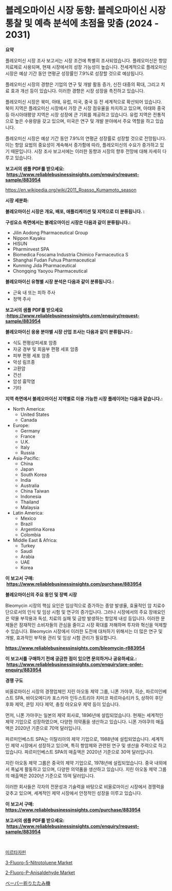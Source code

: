 <p><h1>블레오마이신 시장 동향: 블레오마이신 시장 통찰 및 예측 분석에 초점을 맞춤 (2024 - 2031)</h1></p><p><strong>요약</strong></p>
<p><p>플레오미신 시장 조사 보고서는 시장 조건에 특별히 조사되었습니다. 플레오미신은 항암 치료제로 사용되며, 현재 시장에서의 성장 가능성이 높습니다. 전세계적으로 플레오미신 시장은 예상 기간 동안 연평균 성장률인 7.9%로 성장할 것으로 예상됩니다.</p><p>플레오미신 시장의 경향은 기업의 연구 및 개발 활동 증가, 신진 대중의 확대, 그리고 치료 효과 개선 등이 있습니다. 이러한 경향은 시장 성장을 촉진하고 있습니다.</p><p>플레오미신 시장은 북미, 아태, 유럽, 미국, 중국 등 전 세계적으로 확산되어 있습니다. 북미 지역은 플레오미신 시장에서 가장 큰 시장 점유율을 차지하고 있으며, 아태와 중국 등 아시아태평양 지역은 시장 성장에 큰 기회를 제공하고 있습니다. 유럽 지역은 전통적으로 높은 수용량을 갖고 있으며, 미국은 연구 및 개발 분야에서 주요 역할을 하고 있습니다.</p><p>플레오미신 시장은 예상 기간 동안 7.9%의 연평균 성장률로 성장할 것으로 전망됩니다. 이는 항암 요법의 중요성이 계속해서 증가함에 따라, 플레오미신의 수요가 증가하고 있기 때문입니다. 시장 조사 보고서에는 이러한 동향과 시장의 향후 전망에 대해 자세히 다루고 있습니다.</p></p>
<p><strong>보고서의 샘플 PDF를 받으세요: &nbsp;<a href="https://www.reliablebusinessinsights.com/enquiry/request-sample/883954">https://www.reliablebusinessinsights.com/enquiry/request-sample/883954</a></strong></p>
<p><a href="https://en.wikipedia.org/wiki/2011_Roasso_Kumamoto_season">https://en.wikipedia.org/wiki/2011_Roasso_Kumamoto_season</a></p>
<p><strong>시장 세분화:</strong></p>
<p><strong> 블레오마이신 시장은 개요, 배포, 애플리케이션 및 지역으로 더 분류됩니다. :</strong></p>
<p><strong>구성요소 측면에서는 블레오마이신 시장은 다음과 같이 분류됩니다.:</strong></p>
<p><ul><li>Jilin Aodong Pharmaceutical Group</li><li>Nippon Kayaku</li><li>HISUN</li><li>Pharminvest SPA</li><li>Biomedica Foscama Industria Chimico Farmaceutica S</li><li>Shanghai Fudan Fuhua Pharmaceutical</li><li>Kunming Jida Pharmaceutical</li><li>Chongqing Yaoyou Pharmaceutical</li></ul></p>
<p><strong> 블레오마이신 유형별 시장 분석은 다음과 같이 분류됩니다.:</strong></p>
<p><ul><li>근육 내 또는 피하 주사</li><li>정맥 주사</li></ul></p>
<p><strong>보고서의 샘플 PDF를 받으세요 :<a href="https://www.reliablebusinessinsights.com/enquiry/request-sample/883954">https://www.reliablebusinessinsights.com/enquiry/request-sample/883954</a></strong></p>
<p><strong> 블레오마이신 응용 분야별 시장 산업 조사는 다음과 같이 분류됩니다.:</strong></p>
<p><ul><li>식도 편평상피세포 암종</li><li>자궁 경부 및 회음부 편평 세포 암종</li><li>피부 편평 세포 암종</li><li>악성 림프종</li><li>고환암</li><li>건선</li><li>암성 흉막염</li><li>기타</li></ul></p>
<p><strong>지역 측면에서 블레오마이신 지역별로 이용 가능한 시장 플레이어는 다음과 같습니다.:</strong></p>
<p><ul>
    <li>
        North America:
        <ul>
            <li>United States</li>
            <li>Canada</li>
        </ul>
    </li>
    <li>
        Europe:
        <ul>
            <li>Germany</li>
            <li>France</li>
            <li>U.K.</li>
            <li>Italy</li>
            <li>Russia</li>
        </ul>
    </li>
    <li>
        Asia-Pacific:
        <ul>
            <li>China</li>
            <li>Japan</li>
            <li>South Korea</li>
            <li>India</li>
            <li>Australia</li>
            <li>China Taiwan</li>
            <li>Indonesia</li>
            <li>Thailand</li>
            <li>Malaysia</li>
        </ul>
    </li>
    <li>
        Latin America:
        <ul>
            <li>Mexico</li>
            <li>Brazil</li>
            <li>Argentina Korea</li>
            <li>Colombia</li>
        </ul>
    </li>
    <li>
        Middle East & Africa:
        <ul>
            <li>Turkey</li>
            <li>Saudi</li>
            <li>Arabia</li>
            <li>UAE</li>
            <li>Korea</li>
        </ul>
    </li>
    </ul></p>
<p><strong>이 보고서 구매: &nbsp;<a href="https://www.reliablebusinessinsights.com/purchase/883954">https://www.reliablebusinessinsights.com/purchase/883954</a></strong></p>
<p><strong>블레오마이신의 주요 동인 및 장벽 시장</strong></p>
<p><p>Bleomycin 시장의 핵심 요인은 임상적으로 증가하는 종양 발생율, 효율적인 암 치료수단으로서의 인식 및 임상 시험 및 연구의 증가입니다. 그러나 시장에서의 주요 장애요인은 약물 부작용과 독성, 치료의 실패 및 금방 발생하는 항암제 내성 등입니다. 이러한 문제들은 잠재적인 소비자들의 관심을 줄이고 시장 확대를 저해하며 투자와 혁신을 억제할 수 있습니다. Bleomycin 시장에서 이러한 도전에 대처하기 위해서는 더 많은 연구 및 개발, 효과적인 부작용 관리 및 임상 시험 관리가 필요합니다.</p></p>
<p><strong><a href="https://www.reliablebusinessinsights.com/bleomycin-r883954">https://www.reliablebusinessinsights.com/bleomycin-r883954</a></strong></p>
<p><strong>이 보고서를 구매하기 전에 궁금한 점이 있으면 문의하거나 공유하세요.: &nbsp;<a href="https://www.reliablebusinessinsights.com/enquiry/pre-order-enquiry/883954">https://www.reliablebusinessinsights.com/enquiry/pre-order-enquiry/883954</a></strong></p>
<p><strong>경쟁 구도</strong></p>
<p><p>비올로마이신 시장의 경쟁업체인 지린 아오동 제약 그룹, 니폰 가야쿠, 히순, 파르미인베스트 SPA, 바이오메디카 포스카마 인두스트리아 치미코 파르마슈티카 S, 상하이 후단 후화 제약, 쿤밍 지다 제약, 충칭 야오요우 제약 등이 있습니다. </p><p>먼저, 니폰 가야쿠는 일본의 제약 회사로, 1896년에 설립되었습니다. 현재는 세계적인 제약 기업으로 성장하였으며, 다양한 의약품을 생산하고 있습니다. 니폰 가야쿠의 매출액은 2020년 기준으로 70억 달러입니다.</p><p>파르미인베스트 SPA는 이탈리아의 제약 기업으로, 1988년에 설립되었습니다. 세계적인 제약 시장에서 성장하고 있으며, 특히 항암제와 관련된 연구 및 생산을 주력으로 하고 있습니다. 파르미인베스트 SPA의 매출액은 2020년 기준으로 30억 달러입니다.</p><p>지린 아오동 제약 그룹은 중국의 제약 기업으로, 1978년에 설립되었습니다. 중국 내외에서 폭넓게 활동하고 있으며, 다양한 의약품을 생산하고 있습니다. 지린 아오동 제약 그룹의 매출액은 2020년 기준으로 15억 달러입니다.</p><p>이러한 회사들은 각자의 전문성과 기술력을 바탕으로 비올로마이신 시장에서 경쟁력을 갖추고 있으며, 세계적인 제약 시장에서 안정적인 성장을 이루고 있습니다.</p></p>
<p><strong>이 보고서 구매: &nbsp; <a href="https://www.reliablebusinessinsights.com/purchase/883954">https://www.reliablebusinessinsights.com/purchase/883954</a></strong></p>
<p><strong>보고서의 샘플 PDF를 받으세요: &nbsp;<a href="https://www.reliablebusinessinsights.com/enquiry/request-sample/883954">https://www.reliablebusinessinsights.com/enquiry/request-sample/883954</a></strong><strong></strong></p>
<p>&nbsp;</p>
<p><p><a href="https://github.com/LuckeyCorbin/Market-Research-Report-List-1/blob/main/56854821117.md">미르타자핀</a></p><p><a href="https://github.com/BeauGrant71/Market-Research-Report-List-1/blob/main/3-fluoro-5-nitrotoluene-market.md">3-Fluoro-5-Nitrotoluene Market</a></p><p><a href="https://github.com/francesprichey/Market-Research-Report-List-1/blob/main/2-fluoro-p-anisaldehyde-market.md">2-Fluoro-P-Anisaldehyde Market</a></p><p><a href="https://github.com/RandallRunte2023/Market-Research-Report-List-2/blob/main/1588766185755.md">ペーパー折りたたみ機</a></p></p>